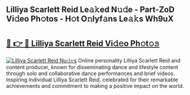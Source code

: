 ## Lilliya Scarlett Reid Le𝚊𝚔ed N𝚞𝚍e - Part-ZoD Vi𝚍eo Ph𝚘tos - H𝚘t O𝚗lyf𝚊ns Le𝚊𝚔s Wh9uX

# <h2><a href="http://hf7lr4g.feru.top/?c=Lilliya+Scarlett+Reid">🔗 👉 🔴 Lilliya Scarlett Reid Vi𝚍𝚎o Ph𝚘t𝚘𝚜</a></h2>

[![Lilliya Scarlett Reid Nu𝚍𝚎s](https://i.imgur.com/0TWrTi3.gif)](http://hf7lr4g.feru.top/?c=Lilliya+Scarlett+Reid)
Online personality Lilliya Scarlett Reid and content producer, known for disseminating dance and lifestyle content through solo and collaborative dance performances and brief videos. Inspiring individual Lilliya Scarlett Reid, celebrated for their remarkable achievements and commitment to making a positive impact on the world. 
